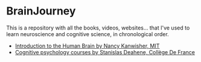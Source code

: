 # BrainJourney
This is a repository with all the books, videos, websites... that I've used to learn neuroscience and cognitive science, in chronological order.

- [Introduction to the Human Brain by Nancy Kanwisher, MIT](https://www.youtube.com/watch?v=ba-HMvDn_vU&list=PLUl4u3cNGP60IKRN_pFptIBxeiMc0MCJP&index=2&t=2566s&ab_channel=MITOpenCourseWare)
- [Cognitive psychology courses by Stanislas Deahene, Collège De France](https://www.college-de-france.fr/chaire/stanislas-dehaene-psychologie-cognitive-experimentale-chaire-statutaire)
